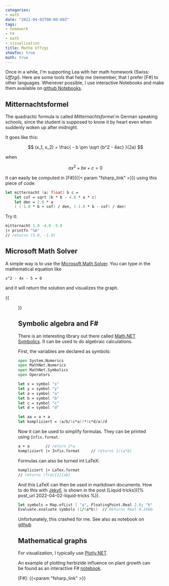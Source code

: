 ```yaml
---
categories:
- math
date: "2022-04-02T00:00:00Z"
tags:
- homework
- F#
- math
- visualization
title: Mathe Uffzgi
showToc: true
math: true
---
```



Once in a while, I'm supporting Lea with her math homework (Swiss: *Uffzgi*). Here are some tools that help me (remember, that I prefer [F#] to other languages. Whenever possible, I use interactive Notebooks and make them available on [github Notebooks][notebooks].

## Mitternachtsformel

The quadractic formula is called *Mitternachtsformel* in German speaking schools, since the student is supposed to know it by heart even when suddenly woken up after midnight.

It goes like this:

$$ (x_1, x_2) = \frac{ - b \pm \sqrt {b^2 - 4ac} }{2a} $$

when 

$$ ax^2 + bx + c = 0 $$

It can easily be computed in [F#]({{< param "fsharp_link" >}}) using this piece of code:

~~~fsharp
let mitternacht (a: float) b c =
    let cof = sqrt (b * b - 4.0 * a * c) 
    let den = 2.0 * a
    ( (-1.0 * b + cof) / den, (-1.0 * b - cof) / den)
~~~~

Try it:

~~~fsharp
mitternacht 1.0 -4.0 -5.0
|> printfn "%A"
// returns (5.0, -1.0)
~~~~

## Microsoft Math Solver

A simple way is to use the [Microsoft Math Solver][mathsolver]. You can type in the mathematical equation like 

    x^2 - 4x - 5 = 0
    
and it will return the solution and visualizes the graph.

{{<figure src="images/mathsolver.png" title="Sample Microsoft Math Solver">}}


[mathsolver]: https://math.microsoft.com/en

## Symbolic algebra and F#

There is an interesting library out there called [Math.NET Symbolics](https://symbolics.mathdotnet.com). It can be used to do algebraic calculations. 

First, the variables are declared as symbols:

~~~~fsharp
open System.Numerics
open MathNet.Numerics
open MathNet.Symbolics
open Operators

let x = symbol "x"
let y = symbol "y"
let a = symbol "a"
let b = symbol "b"
let c = symbol "c"
let d = symbol "d"

let aa = a + a
let kompliziert = (a/b/(c*a))*(c*d/a)/d 
~~~~

Now it can be used to simplify formulas. They can be printed using `Infix.format`.

~~~fsharp
a + a       // return 2*a
kompliziert |> Infix.format     // returns 1/(a*b)
~~~

Formulas can also be turned int LaTeX:

~~~fsharp
kompliziert |> LaTex.format
// returns \frac{1}{ab} 
~~~

And this LaTeX can then be used in markdown documents. How to do this with [Jekyll]({{site.jekyll_link}}), is shown in the post [Liquid tricks]({% post_url 2022-04-02-liquid-tricks %}).


~~~fsharp
let symbols = Map.ofList [ "a", FloatingPoint.Real 2.0; "b", FloatingPoint.Real 3.0 ]
Evaluate.evaluate symbols (1/(a*b))  // Returns Real 0.1666666667 (as float)
~~~

Unfortunately, this crashed for me. See also as notebook on [github](https://github.com/mmgreiner/Notebook/blob/main/Symbolics.ipynb)

## Mathematical graphs

For visualization, I typically use [Plotly.NET](https://plotly.net).

An example of plotting herbizide influence on plant growth can be found as an interactive F# [notebook]( https://github.com/mmgreiner/Notebook/blob/main/Herbizid.ipynb).



[notebooks]: https://github.com/mmgreiner/Notebook
[F#]: {{<param "fsharp_link" >}}
